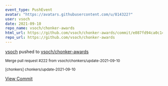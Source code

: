 ```yaml
---
event_type: PushEvent
avatar: "https://avatars.githubusercontent.com/u/814322?"
user: vsoch
date: 2021-09-10
repo_name: vsoch/chonker-awards
html_url: https://github.com/vsoch/chonker-awards/commit/e087fd94ca0c148ad92c7ea037aacfe783dd666e
repo_url: https://github.com/vsoch/chonker-awards
---
```


<a href='https://github.com/vsoch' target='_blank'>vsoch</a> pushed to <a href='https://github.com/vsoch/chonker-awards' target='_blank'>vsoch/chonker-awards</a>

<small>Merge pull request #222 from vsoch/chonkers/update-2021-09-10

[chonkers] chonkers/update-2021-09-10</small>

<a href='https://github.com/vsoch/chonker-awards/commit/e087fd94ca0c148ad92c7ea037aacfe783dd666e' target='_blank'>View Commit</a>